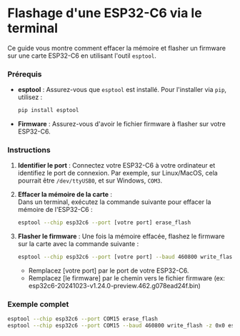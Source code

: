 # Flashage d'une ESP32-C6 via le terminal

Ce guide vous montre comment effacer la mémoire et flasher un firmware sur une carte ESP32-C6 en utilisant l'outil `esptool`.

### Prérequis

- **esptool** : Assurez-vous que `esptool` est installé. Pour l'installer via `pip`, utilisez :
  ```bash
  pip install esptool
  ```
- **Firmware** : Assurez-vous d'avoir le fichier firmware à flasher sur votre ESP32-C6.

### Instructions
1. **Identifier le port** : Connectez votre ESP32-C6 à votre ordinateur et identifiez le port de connexion. Par exemple, sur Linux/MacOS, cela pourrait être `/dev/ttyUSB0`, et sur Windows, `COM3`.

2. **Effacer la mémoire de la carte** :  
   Dans un terminal, exécutez la commande suivante pour effacer la mémoire de l'ESP32-C6 :

   ```bash
   esptool --chip esp32c6 --port [votre port] erase_flash
   ```
3. **Flasher le firmware** : 
   Une fois la mémoire effacée, flashez le firmware sur la carte avec la commande suivante :

   ```bash
   esptool --chip esp32c6 --port [votre port] --baud 460800 write_flash -z 0x0 [le firmware]
   ```
   - Remplacez [votre port] par le port de votre ESP32-C6.
   - Remplacez [le firmware] par le chemin vers le fichier firmware (ex: esp32c6-20241023-v1.24.0-preview.462.g078ead24f.bin)

### Exemple complet
   ```bash
   esptool --chip esp32c6 --port COM15 erase_flash
   esptool --chip esp32c6 --port COM15 --baud 460800 write_flash -z 0x0 esp32c6-20241023-v1.24.0-preview.462.g078ead24f.bin
   ```

